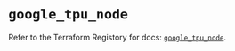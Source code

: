 # `google_tpu_node`

Refer to the Terraform Registory for docs: [`google_tpu_node`](https://registry.terraform.io/providers/hashicorp/google/5.21.0/docs/resources/tpu_node).
